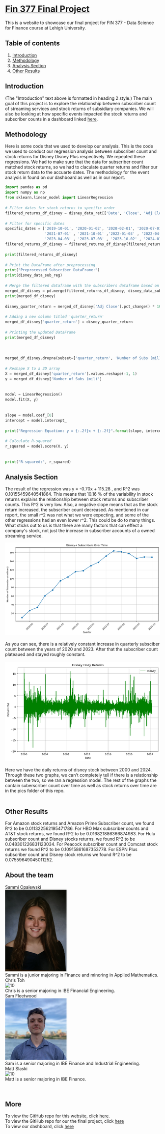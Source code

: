# [Fin 377 Final Project](https://sammiopalewski.github.io/FinalProjectWebsite/)

This is a website to showcase our final project for FIN 377 - Data Science for Finance course at Lehigh University.



## Table of contents
1. [Introduction](#introduction)
2. [Methodology](#meth)
4. [Analysis Section](#section3)
5. [Other Results](#summary)

## Introduction  <a name="introduction"></a>

(The "Introduction" text above is formatted in heading 2 style.) The main goal of this project is to explore the relationship between subscriber count of streaming services and stock returns of subsidiary companies. We will also be looking at how specific events impacted the stock returns and subscriber counts in a dashboard linked [here](https://finalproject-bt8gkfbzkptf7gkk8yhyka.streamlit.app/).   

## Methodology <a name="meth"></a>

Here is some code that we used to develop our analysis. This is the code we used to conduct our regression analysis between subscriber count and stock returns for Disney Disney Plus respectively. We repeated these regressions. We had to make sure that the data for subscriber count matched stock returns, so we had to claculate quarter returns and filter our stock return data to the accuarte dates. The methodology for the event analysis in found on our dashboard as well as in our report. 



```python
import pandas as pd
import numpy as np
from sklearn.linear_model import LinearRegression

# Filter dates for stock returns to specific order
filtered_returns_df_disney = disney_data_ret[['Date', 'Close', 'Adj Close']]

# Filter for specific dates
specific_dates = ['2019-10-01', '2020-01-02', '2020-02-01', '2020-07-01', '2020-10-01' , '2021-01-04' , '2021-04-01' , 
                  '2021-07-01' , '2021-10-01' ,'2022-01-03' , '2022-04-01' , '2022-07-01' , '2022-10-03' , '2023-01-03'
                  '2023-04-03' , '2023-07-03' , '2023-10-02' , '2024-01-02']
filtered_returns_df_disney = filtered_returns_df_disney[filtered_returns_df_disney['Date'].isin(specific_dates)]

print(filtered_returns_df_disney)

# Print the DataFrame after preprocessing
print("Preprocessed Subscriber DataFrame:")
print(disney_data_sub_reg)

# Merge the filtered dataframe with the subscribers dataframe based on the date column
merged_df_disney = pd.merge(filtered_returns_df_disney, disney_data_sub_reg, on='Date', how='inner')
print(merged_df_disney)

disney_quarter_return = merged_df_disney['Adj Close'].pct_change() * 100

# Adding a new column titled 'quarter_return'
merged_df_disney['quarter_return'] = disney_quarter_return

# Printing the updated DataFrame
print(merged_df_disney)



merged_df_disney.dropna(subset=['quarter_return', 'Number of Subs (mil)'], inplace=True)

# Reshape X to a 2D array
X = merged_df_disney['quarter_return'].values.reshape(-1, 1)
y = merged_df_disney['Number of Subs (mil)']


model = LinearRegression()
model.fit(X, y)


slope = model.coef_[0]
intercept = model.intercept_

print("Regression Equation: y = {:.2f}x + {:.2f}".format(slope, intercept))

# Calculate R-squared
r_squared = model.score(X, y)


print("R-squared:", r_squared)
```

## Analysis Section <a name="section3"></a>
The result of the regression was  y = -0.70x + 115.28 , and R^2 was 0.10155459640541864. This means that 10.16 % of the variability in stock returns explains the relationship between stock returns and subscriber counts. This R^2 is very low. Also, a negative slope means that as the stock return increased, the subscriber count decreased. As mentioned in our report, the small r^2 was not what we were expecting, and some of the other regressions had an even lower r^2. This could be do to many things. What sticks out to us is that there are many factors that can effect a company's stock, not just the increase in subscriber accounts of a owned streaming service. 

![](pics/Disney_+_Subs_Graph.png)
<br><br>
As you can see, there is a relatively constant increase in quarterly subsciber count between the years of 2020 and 2023. After that the subscriber count plateaued and stayed roughly constant. 
<br><br>
![](pics/Disney_Daily_Ret_Graph.png)
<br><br>
Here we have the daily returns of disney stock between 2000 and 2024. Through these two graphs, we can't completely tell if there is a relationship between the two, so we ran a regression model. The rest of the graphs the contain suberscriber count over time as well as stock returns over time are in the pics folder of this repo. 
<br><br>

## Other Results <a name="summary"></a>
For Amazon stock returns and Amazon Prime Subscriber count, we found R^2 to be 0.011322562195471786. 
For HBO Max subscriber counts and AT&T stock returns, we found R^2 to be 0.016821886366874983. 
For Hulu subscriber count and Disney stocks returns, we found R^2 to be 0.048301226831123034. 
For Peacock subscriber count and Comcast stock returns we found R^2 to be 0.10915861687353778. 
For ESPN Plus subscriber count and Disney stock returns we found R^2 to be 0.07559649045011252. 


## About the team
Sammi Opalewski 
<br>
<img src="pics/IMG_0565 (1).JPEG" alt="10" width="200"/>
<br>
Sammi is a junior majoring in Finance and minoring in Applied Mathematics. 
<br>
Chris Toh
<br>
<img src="pics/Headshot.png" alt="10" width="200"/>
<br>
Chris is a senior majoring in IBE Financial Engineering.
<br>
Sam Fleetwood
<br>
<img src="pics/LinkedInpfp.png" alt="10" width="200"/>
<br>
Sam is a senior majoring in IBE Finance and Industrial Engineering. 
<br>
Matt Slaski
<br>
<img src="pics/Professional Headshot.png" alt="10" width="200"/>
<br>
Matt is a senior majoring in IBE Finance. 

<br>


## More 

To view the GitHub repo for this website, click [here](https://github.com/sammiopalewski/FinalProjectWebsite).
<br>
To view the GitHub repo for our the final project, click [here](https://github.com/sammiopalewski/Final_Project)
<br>
To view our dashboard, click [here](https://finalproject-bt8gkfbzkptf7gkk8yhyka.streamlit.app/)
